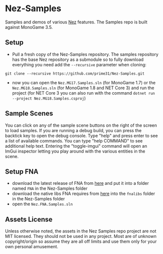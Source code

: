 # Nez-Samples

Samples and demos of various [Nez](https://github.com/prime31/Nez) features. The Samples repo is built against MonoGame 3.5.


Setup
----
- Pull a fresh copy of the Nez-Samples repository. The samples repository has the base Nez repository as a submodule so to fully download everything you need add the `--recursive` parameter when cloning:

`git clone --recursive https://github.com/prime31/Nez-Samples.git`

- now you can open the `Nez.MG17.Samples.sln` (for MonoGame 1.7) or the `Nez.MG18.Samples.sln` (for MonoGame 1.8 and NET Core 3) and run the project (for NET Core 3 you can also run with the command `dotnet run --project Nez.MG18.Samples.csproj`)


Sample Scenes
----
You can click on any of the sample scene buttons on the right of the screen to load samples. If you are running a debug build, you can press the backtick key to open the debug console. Type "help" and press enter to see a list of available commands. You can type "help COMMAND" to see additional help text. Entering the "toggle-imgui" command will open an ImGui inspector letting you play around with the various entities in the scene.


Setup FNA
----
- download the latest release of FNA from [here](https://github.com/FNA-XNA/FNA/releases/tag/19.09) and put it into a folder named `FNA` in the Nez-Samples folder
- download the native libs FNA requires from [here](http://fna.flibitijibibo.com/archive/fnalibs.tar.bz2) into the `fnalibs` folder in the Nez-Samples folder
- open the `Nez.FNA.Samples.sln`


Assets License
----
Unless otherwise noted, the assets in the Nez Samples repo project are not MIT licensed. They should not be used in any project. Most are of unknown copyright/origin so assume they are all off limits and use them only for your own personal amusement.
